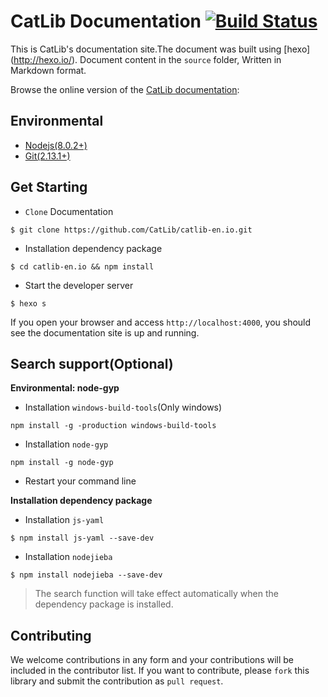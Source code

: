 # CatLib Documentation [![Build Status](https://www.travis-ci.org/CatLib/catlib-en.io.svg?branch=1.4)](https://www.travis-ci.org/CatLib/catlib-en.io)

This is CatLib's documentation site.The document was built using [hexo] (http://hexo.io/). Document content in the `source` folder, Written in Markdown format.

Browse the online version of the [CatLib documentation](https://catlib.io): 

## Environmental

- [Nodejs(8.0.2+)](https://nodejs.org/en/)
- [Git(2.13.1+)](https://nodejs.org/en/)

## Get Starting

- `Clone` Documentation

```shell
$ git clone https://github.com/CatLib/catlib-en.io.git
```

- Installation dependency package

```shell
$ cd catlib-en.io && npm install
```

- Start the developer server

```shell
$ hexo s
```

If you open your browser and access `http://localhost:4000`, you should see the documentation site is up and running.

## Search support(Optional)

**Environmental: node-gyp**

- Installation `windows-build-tools`(Only windows)

```shell
npm install -g -production windows-build-tools
```

- Installation `node-gyp`

```shell
npm install -g node-gyp
```

- Restart your command line

**Installation dependency package**

- Installation `js-yaml`

```shell
$ npm install js-yaml --save-dev
```

- Installation `nodejieba`

```shell
$ npm install nodejieba --save-dev
```

> The search function will take effect automatically when the dependency package is installed.

## Contributing

We welcome contributions in any form and your contributions will be included in the contributor list. If you want to contribute, please `fork` this library and submit the contribution as `pull request`.
